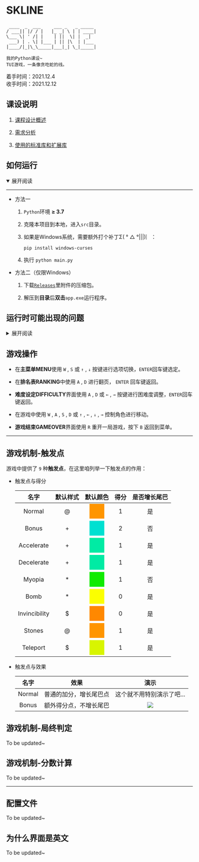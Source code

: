 # SKLINE

```
 ____  _  ___     ___ _   _ _____
/ ___|| |/ / |   |_ _| \ | | ____|
\___ \| ' /| |    | ||  \| |  _|
 ___) | . \| |___ | || |\  | |___
|____/|_|\_\_____|___|_| \_|_____|

我的Python课设~ 
TUI游戏，一条像贪吃蛇的线。
```

着手时间：2021.12.4  
收手时间：2021.12.12

## 课设说明  

1. [课程设计概述](https://github.com/SomeBottle/skline/blob/main/docs/AboutTheCourseProject.md)  

2. [需求分析](https://github.com/SomeBottle/skline/blob/main/docs/RequirementsAnalysis.md)  

3. [使用的标准库和扩展库](https://github.com/SomeBottle/skline/blob/main/docs/Libraries.md)  


## 如何运行  

<details open>
<summary>展开阅读</summary>

------

* 方法一

    1. ```Python```环境 **≥ 3.7**

    2. 克隆本项目到本地，进入```src```目录。

    3. 如果是Windows系统，需要额外打个补丁Σ( ° △ °|||)︴：

        ```
        pip install windows-curses
        ```

    4. 执行 ```python main.py```  

<a id='exec_method2'></a>

* 方法二（仅限Windows）

    1. 下载[```Releases```](https://github.com/SomeBottle/skline/releases/latest)里附件的压缩包。  

    2. 解压到**目录**后**双击**```app.exe```运行程序。  

</details>

## 运行时可能出现的问题

<details>
<summary>展开阅读</summary>

---------

1. 运行即报错:  

    很有可能是```Python```版本低于```3.7```导致的。也有可能是窗口过小（见下面）  

2. 主菜单没有问题，但是进入游戏后抛出异常从而退出程序，异常中有```init_color```字样:  

    虽然程序在初始化颜色时会**判断终端是否支持颜色**，但是如果**终端不支持256色**或发生其他不好判断的异常（curses异常太模糊了，难以寻因），仍然会出现```init_color```错误，于是我在```config.json```里加了个**是否使用颜色**的配置项：

    ```json
    "use_color": true,
    ```

    改成不使用颜色就能解决问题（画面全变一个颜色其实增加难度了 w(ﾟДﾟ)w）：

    ```json
    "use_color": false,
    ```

3. 如果进入游戏后抛出异常，但异常中没有```init_color```字样：

    很有可能是终端屏幕小了，拉大就行。我在某个远程win7计算机上测试时发现**CMD窗口**竟然无法鼠标拖拉调整，怎么办呢？  

    ![change the size](https://cdn.jsdelivr.net/gh/SomeBottle/skline/docs/pics/win_size_of_cmd.gif)  

如果按[方法二](#exec_method2)运行程序，抛出异常时可能会直接**闪退**。为了看到异常，你可以选择把```app.exe```**拖拽**到```命令提示符```或者```PowerShell```里然后执行：  

![drag to cmd](https://cdn.jsdelivr.net/gh/SomeBottle/skline/docs/pics/drag_to_cmd.gif)  

</details>

## 游戏操作

* 在**主菜单MENU**使用 ```W``` , ```S``` 或 ```↑``` , ```↓``` 按键进行选项切换，```ENTER```回车键选定。  

* 在**排名表RANKING**中使用 ```A``` , ```D``` 进行翻页， ```ENTER``` 回车键返回。

* **难度设定DIFFICULTY**界面使用 ```A``` , ```D``` 或 ```←``` , ```→``` 按键进行困难度调整，```ENTER```回车键返回。

* 在游戏中使用 ```W``` , ```A``` , ```S``` , ```D``` 或 ```↑``` , ```←``` , ```↓``` , ```→``` 控制角色进行移动。

* **游戏结束GAMEOVER**界面使用 ```R``` 重开一局游戏，按下 ```B``` 返回到菜单。


------

## 游戏机制-触发点

游戏中提供了 ```9``` 种**触发点**，在这里咱列举一下触发点的作用：

* 触发点与得分  

    |名字|默认样式|默认颜色|得分|是否增长尾巴|
    |:---:|:---:|:---:|:---:|:---:|
    |Normal|@|<img src="data:image/svg+xml,%3Csvg width='40' height='40' xmlns='http://www.w3.org/2000/svg'%3E %3Cg%3E %3Crect id='svg_2' height='40' width='40' y='0' x='0' fill='%23ff9500'/%3E %3C/g%3E %3C/svg%3E"/>|1|是|
    |Bonus|+|<img src="data:image/svg+xml,%3Csvg width='40' height='40' xmlns='http://www.w3.org/2000/svg'%3E %3Cg%3E %3Crect id='svg_2' height='40' width='40' y='0' x='0' fill='%2300e0d1'/%3E %3C/g%3E %3C/svg%3E"/>|2|否|
    |Accelerate|+|<img src="data:image/svg+xml,%3Csvg width='40' height='40' xmlns='http://www.w3.org/2000/svg'%3E %3Cg%3E %3Crect id='svg_2' height='40' width='40' y='0' x='0' fill='%2300eba4'/%3E %3C/g%3E %3C/svg%3E"/>|1|是|
    |Decelerate|+|<img src="data:image/svg+xml,%3Csvg width='40' height='40' xmlns='http://www.w3.org/2000/svg'%3E %3Cg%3E %3Crect id='svg_2' height='40' width='40' y='0' x='0' fill='%2300eba4'/%3E %3C/g%3E %3C/svg%3E"/>|1|是|
    |Myopia|*|<img src="data:image/svg+xml,%3Csvg width='40' height='40' xmlns='http://www.w3.org/2000/svg'%3E %3Cg%3E %3Crect id='svg_2' height='40' width='40' y='0' x='0' fill='%2310eb00'/%3E %3C/g%3E %3C/svg%3E"/>|1|否|
    |Bomb|*|<img src="data:image/svg+xml,%3Csvg width='40' height='40' xmlns='http://www.w3.org/2000/svg'%3E %3Cg%3E %3Crect id='svg_2' height='40' width='40' y='0' x='0' fill='%23fbff00'/%3E %3C/g%3E %3C/svg%3E"/>|0|是|
    |Invincibility|$|<img src="data:image/svg+xml,%3Csvg width='40' height='40' xmlns='http://www.w3.org/2000/svg'%3E %3Cg%3E %3Crect id='svg_2' height='40' width='40' y='0' x='0' fill='%23ff8800'/%3E %3C/g%3E %3C/svg%3E"/>|0|是|
    |Stones|@|<img src="data:image/svg+xml,%3Csvg width='40' height='40' xmlns='http://www.w3.org/2000/svg'%3E %3Cg%3E %3Crect id='svg_2' height='40' width='40' y='0' x='0' fill='%23ff9500'/%3E %3C/g%3E %3C/svg%3E"/>|1|是|
    |Teleport|$|<img src="data:image/svg+xml,%3Csvg width='40' height='40' xmlns='http://www.w3.org/2000/svg'%3E %3Cg%3E %3Crect id='svg_2' height='40' width='40' y='0' x='0' fill='%23d8f500'/%3E %3C/g%3E %3C/svg%3E"/>|1|是|


* 触发点与效果

    |名字|效果|演示|
    |:---:|:---:|:---:|
    |Normal|普通的加分，增长尾巴点|这个就不用特别演示了吧...|
    |Bonus|额外得分点，不增长尾巴|![](https://cdn.jsdelivr.net/gh/SomeBottle/skline/docs/pics/trigger-bonus.gif)| 

## 游戏机制-局终判定

To be updated~

## 游戏机制-分数计算  

To be updated~

------

## 配置文件

To be updated~

## 为什么界面是英文

To be updated~  